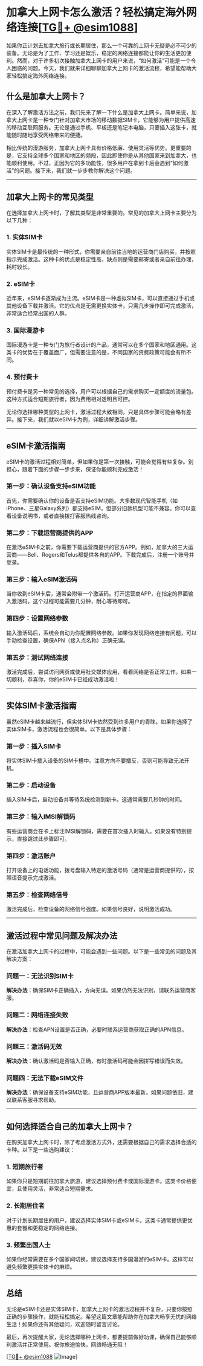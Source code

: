# 加拿大上网卡怎么激活？轻松搞定海外网络连接[[TG💪+ @esim1088](https://t.me/s/esim1088)]

如果你正计划去加拿大旅行或长期居住，那么一个可靠的上网卡无疑是必不可少的装备。无论是为了工作、学习还是娱乐，稳定的网络连接都能让你的生活更加便利。然而，对于许多初次接触加拿大上网卡的用户来说，“如何激活”可能是一个令人困惑的问题。今天，我们就来详细聊聊加拿大上网卡的激活流程，希望能帮助大家轻松搞定海外网络连接。

## 什么是加拿大上网卡？

在深入了解激活方法之前，我们先来了解一下什么是加拿大上网卡。简单来说，加拿大上网卡是一种专门针对加拿大市场的移动数据SIM卡，它能够为用户提供高速的移动互联网服务。无论是通过手机、平板还是笔记本电脑，只要插入这张卡，就能随时随地享受网络带来的便捷。

相比传统的漫游服务，加拿大上网卡具有价格低廉、使用灵活等优势。更重要的是，它支持全球多个国家和地区的频段，因此即使你是从其他国家来到加拿大，也能顺利使用。不过，正因为它的多功能性，很多用户在拿到卡后会遇到“如何激活”的问题。接下来，我们就一步步教你解决这个问题。

---

## 加拿大上网卡的常见类型

在选择加拿大上网卡时，了解其类型是非常重要的。常见的加拿大上网卡主要分为以下几种：

### 1. **实体SIM卡**
实体SIM卡是最传统的一种形式，你需要亲自前往当地的运营商门店购买，并按照指示完成激活。这种卡的优点是稳定性高，缺点则是需要邮寄或者亲自前往办理，耗时较长。

### 2. **eSIM卡**
近年来，eSIM卡逐渐成为主流。eSIM卡是一种虚拟SIM卡，可以直接通过手机或其他设备下载并激活。它的优点是无需更换实体卡，只需几步操作即可完成激活，非常适合经常出国的人群。

### 3. **国际漫游卡**
国际漫游卡是一种专门为旅行者设计的产品，通常可以在多个国家和地区通用。这类卡的优势在于覆盖面广，但需要注意的是，不同国家的资费政策可能会有所不同。

### 4. **预付费卡**
预付费卡是另一种常见的选择，用户可以根据自己的需求购买一定额度的流量包。这种方式适合短期旅行者，因为费用相对透明且可控。

无论你选择哪种类型的上网卡，激活过程大致相同，只是具体步骤可能会略有差异。接下来，我们就以eSIM卡为例，详细讲解激活步骤。

---

## eSIM卡激活指南

eSIM卡的激活过程相对简单，但如果你是第一次接触，可能会觉得有些复杂。别担心，跟着下面的步骤一步步来，保证你能顺利完成激活！

### 第一步：确认设备支持eSIM功能
首先，你需要确认你的设备是否支持eSIM功能。大多数现代智能手机（如iPhone、三星Galaxy系列）都支持eSIM，但部分旧款机型可能不兼容。你可以查看设备说明书，或者直接拨打客服热线咨询。

### 第二步：下载运营商提供的APP
在激活eSIM卡之前，你需要下载运营商提供的官方APP。例如，加拿大的三大运营商——Bell、Rogers和Telus都提供各自的APP。下载完成后，注册一个账号并登录。

### 第三步：输入eSIM激活码
当你收到eSIM卡后，通常会附带一个激活码。打开运营商APP，在指定的界面输入激活码。这个过程可能需要几分钟，耐心等待即可。

### 第四步：设置网络参数
输入激活码后，系统会自动为你配置网络参数。如果你发现网络连接有问题，可以手动检查设置，确保APN（接入点名称）正确无误。

### 第五步：测试网络连接
激活完成后，尝试访问网页或使用社交媒体应用，看看网络是否正常工作。如果一切顺利，恭喜你，你的eSIM卡已经成功激活啦！

---

## 实体SIM卡激活指南

虽然eSIM卡越来越流行，但实体SIM卡依然受到许多用户的青睐。如果你选择了实体SIM卡，激活流程也会很简单。以下是具体步骤：

### 第一步：插入SIM卡
将实体SIM卡插入设备的SIM卡槽中。注意方向不要插反，否则可能导致无法开机。

### 第二步：启动设备
插入SIM卡后，启动设备并等待系统检测到新卡。这通常需要几秒钟的时间。

### 第三步：输入IMSI解锁码
有些运营商会在卡上标注IMSI解锁码，需要在首次插入时输入。如果没有特别提示，直接跳过此步骤即可。

### 第四步：激活账户
打开设备上的电话功能，拨号盘输入特定的激活号码（通常是运营商提供的），按照语音提示完成激活。

### 第五步：检查网络信号
激活完成后，检查设备的网络信号强度。如果信号良好，说明激活成功。

---

## 激活过程中常见问题及解决办法

在激活加拿大上网卡的过程中，可能会遇到一些问题。以下是一些常见的问题及其解决方案：

### 问题一：无法识别SIM卡
**解决办法**：确保SIM卡正确插入，方向无误。如果仍然无法识别，请联系运营商客服。

### 问题二：网络连接失败
**解决办法**：检查APN设置是否正确，必要时联系运营商获取正确的APN信息。

### 问题三：激活码无效
**解决办法**：确认激活码是否输入正确，有时激活码可能会因拼写错误而失效。

### 问题四：无法下载eSIM文件
**解决办法**：确保设备支持eSIM功能，且运营商APP版本最新。如果问题依旧，建议联系客服寻求帮助。

---

## 如何选择适合自己的加拿大上网卡？

在购买加拿大上网卡时，除了考虑激活方式外，还需要根据自己的需求选择合适的卡种。以下是一些选购建议：

### 1. **短期旅行者**
如果你只是短期前往加拿大旅游，建议选择预付费卡或国际漫游卡。这类卡价格便宜，且使用灵活，非常适合短期需求。

### 2. **长期居住者**
对于计划长期居住的用户，建议选择实体SIM卡或eSIM卡。这类卡通常提供更优惠的套餐和更稳定的网络连接。

### 3. **频繁出国人士**
如果你经常需要在多个国家间切换，建议选择支持多国漫游的eSIM卡。这样可以避免频繁更换实体卡的麻烦。

---

## 总结

无论是eSIM卡还是实体SIM卡，加拿大上网卡的激活过程并不复杂，只要你按照正确的步骤操作，就能轻松搞定。希望这篇文章能帮助你在加拿大畅享无忧的网络生活！如果你还有其他疑问，欢迎随时留言讨论。

最后，再次提醒大家，无论选择哪种上网卡，都要提前做好功课，确保自己能够顺利激活并正常使用。祝你旅途愉快，网络畅通无阻！

[[TG💪+ @esim1088](https://t.me/s/esim1088) ![Image](https://i.postimg.cc/4NQfJmqS/Snipaste-2025-05-13-00-14-12.png)]